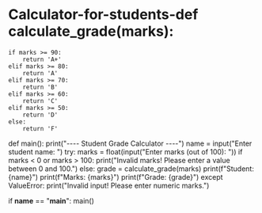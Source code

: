 # Calculator-for-students-def calculate_grade(marks):
    if marks >= 90:
        return 'A+'
    elif marks >= 80:
        return 'A'
    elif marks >= 70:
        return 'B'
    elif marks >= 60:
        return 'C'
    elif marks >= 50:
        return 'D'
    else:
        return 'F'

def main():
    print("---- Student Grade Calculator ----")
    name = input("Enter student name: ")
    try:
        marks = float(input("Enter marks (out of 100): "))
        if marks < 0 or marks > 100:
            print("Invalid marks! Please enter a value between 0 and 100.")
        else:
            grade = calculate_grade(marks)
            print(f"Student: {name}")
            print(f"Marks: {marks}")
            print(f"Grade: {grade}")
    except ValueError:
        print("Invalid input! Please enter numeric marks.")

if __name__ == "__main__":
    main()